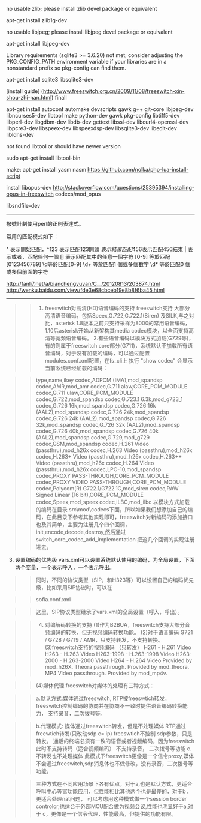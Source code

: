 
  no usable zlib; please install zlib devel package or equivalent
  
  apt-get install zlib1g-dev  

no usable libjpeg; please install libjpeg devel package or equivalent
 
  apt-get install libjpeg-dev
  
  Library requirements (sqlite3 >= 3.6.20) not met; consider adjusting the PKG_CONFIG_PATH environment variable if your libraries are in a nonstandard prefix so pkg-config can find them.
  
  apt-get install sqlite3 libsqlite3-dev
  
  
  [install guide] (http://www.freeswitch.org.cn/2009/11/08/freeswitch-xin-shou-zhi-nan.html)
  finall 
  
  apt-get install autoconf automake devscripts gawk g++ git-core libjpeg-dev \
 libncurses5-dev libtool make python-dev gawk pkg-config libtiff5-dev \
 libperl-dev libgdbm-dev libdb-dev gettext libssl-dev libcurl4-openssl-dev \
 libpcre3-dev libspeex-dev libspeexdsp-dev libsqlite3-dev libedit-dev libldns-dev



not found libtool or should  have newer version

sudo apt-get install libtool-bin


make:
 apt-get install yasm nasm
 https://github.com/nolka/php-lua-install-script
 
 install libopus-dev
 http://stackoverflow.com/questions/25395394/installing-opus-in-freeswitch
 codecs/mod_opus
 
 libsndfile-dev

------

撥號計劃使用perl的正則表達式。

常用的匹配模式如下：

  ^ 表示開始匹配，^123 表示匹配123開頭
  $表示結束匹配
  456$表示匹配456結束
  | 表示或者，匹配任何一個
  [] 表示匹配其中的任意一個字符
  [0-9] 等於匹配[0123456789]
  \d等於匹配[0-9]
\d+ 等於匹配1 個或多個數字
\d* 等於匹配0 個或多個前面的字符




http://fanli7.net/a/bianchengyuyan/C__/20120813/203874.html
http://wenku.baidu.com/view/fde3e68cbceb19e8b8f6ba45.html

--------
>>1. freeswtich对高清(HD)语音编码的支持
freeswitch支持 大部分高清语音编码，包括Speex,G.722,G.722.1(Siren) 及SILK,与之对比，asterisk 1.8版本之前只支持采样为8000的常用语音编码，1.10后asterisk开始从新架构其media codec模块，以全面支持高清等宽频语音编码。
2.有些语音编码以模块方式加载(G729等)，有的则属于freeswitch core部分(G711)，系统默认不加载所有语音编码，对于没有加载的编码，可以通过配置
modules.conf.xml配置，在fs_cli上 执行 "show codec" 会显示当前系统已经加载的编码：

>>type,name,ikey
codec,ADPCM (IMA),mod_spandsp
codec,AMR,mod_amr
codec,G.711 alaw,CORE_PCM_MODULE
codec,G.711 ulaw,CORE_PCM_MODULE
codec,G.722,mod_spandsp
codec,G.723.1 6.3k,mod_g723_1
codec,G.726 16k,mod_spandsp
codec,G.726 16k (AAL2),mod_spandsp
codec,G.726 24k,mod_spandsp
codec,G.726 24k (AAL2),mod_spandsp
codec,G.726 32k,mod_spandsp
codec,G.726 32k (AAL2),mod_spandsp
codec,G.726 40k,mod_spandsp
codec,G.726 40k (AAL2),mod_spandsp
codec,G.729,mod_g729
codec,GSM,mod_spandsp
codec,H.261 Video (passthru),mod_h26x
codec,H.263 Video (passthru),mod_h26x
codec,H.263+ Video (passthru),mod_h26x
codec,H.263++ Video (passthru),mod_h26x
codec,H.264 Video (passthru),mod_h26x
codec,LPC-10,mod_spandsp
codec,PROXY PASS-THROUGH,CORE_PCM_MODULE
codec,PROXY VIDEO PASS-THROUGH,CORE_PCM_MODULE
codec,Polycom(R) G722.1/G722.1C,mod_siren
codec,RAW Signed Linear (16 bit),CORE_PCM_MODULE
codec,Speex,mod_speex
codec,iLBC,mod_ilbc
以模块方式加载的编码在目录 src\mod\codecs下面，所以如果我们想添加自己的编码，在此目录下参考其他实现即可，freeswitch对新编码的添加接口也及其简单，主要为注册几个四个回调，init,encode,decode,destroy,然后通过 switch_core_codec_add_implementation 把这几个回调的实现注册进去。
3. 设置编码的优先级
vars.xml可以设置系统默认使用的编码，为全局设置，下面两个变量，一个表示呼入，一个表示呼出。

>> <X-PRE-PROCESS cmd="set" data="global_codec_prefs=G722,PCMA,PCMU,GSM"/>
<X-PRE-PROCESS cmd="set" data="outbound_codec_prefs=G722,PCMA,PCMU,GSM"/>

>>同时，不同的协议类型（SIP，和H323等）可以设置自己的编码优先级，比如采用SIP协议时，可以在

>>sofia.conf.xml

>> <settings>
 <param name="inbound-codec-prefs" value="$${global_codec_prefs}"/>
 <param name="outbound-codec-prefs" value="$${global_codec_prefs}"/>
</settings>

>>这里，SIP协议类型继承了vars.xml的全局设置（呼入，呼出）。

>>4. 对编解码转换的支持
(1)作为B2BUA，freeswitch支持大部分音频编码的转换，但无视频编码转换功能。
(2)对于语音编码 G721 / G728 / G719 / AMR，只支持转发，不支持转换。
(3)freeswitch支持的视频编码 （只转发）
H261 - H.261 Video
H263 - H.263 Video
H263-1998 - H.263-1998 Video
H263-2000 - H.263-2000 Video
H264 - H.264 Video
Provided by mod_h26X.
Theora passthrough.
Provided by mod_theora.
MP4 Video passthrough.
Provided by mod_mp4v.

>>(4)媒体代理
freeswitch对媒体的处理有三种方式：

>>a.默认方式:媒体通过freeswitch,
RTP被freeswtich转发，
freeswitch控制编码的协商并在协商不一致时提供语音编码转换能力，
支持录音，二次拨号等。

>>b.代理模式: 媒体通过freeswitch转发，但是不处理媒体
   RTP通过freewtich转发(只改动sdp c= ip)
   freeswtich不控制 sdp参数，只是转发。
   通话的终端必须有一致的语音或者视频编码，因为freeswitch此时不支持转码（适合视频编码）
   不支持录音， 二次拨号等功能
>>c.不转发也不处理媒体
此模式下freeswitch更像是一个信令proxy,媒体不会通过freeswitch,sdp消息体也不做修改，没有录音，二次拨号等功能。

>>三种方式在不同应用场景下各有优点，对于a,也是默认方式，更适合呼叫中心等富功能应用，但性能相比其他两个也是最差的，对于b，更适合处理nat问题，
可以考虑用这种模式做一个session border controlor,也适合于外部MCU配合做为视频会议,性能也明显好于a,对于 c，更像是一个信令代理，性能最高，但提供的功能有限。

